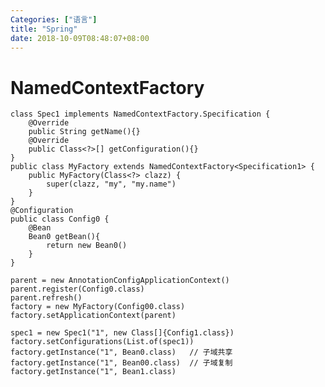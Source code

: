 ```yaml
---
Categories: ["语言"]
title: "Spring"
date: 2018-10-09T08:48:07+08:00
---
```


# NamedContextFactory
    class Spec1 implements NamedContextFactory.Specification {
        @Override
        public String getName(){}
        @Override
        public Class<?>[] getConfiguration(){}
    }
    public class MyFactory extends NamedContextFactory<Specification1> {
        public MyFactory(Class<?> clazz) {
            super(clazz, "my", "my.name")
        }
    }
    @Configuration
    public class Config0 {
        @Bean
        Bean0 getBean(){
            return new Bean0()
        }
    }
    
    parent = new AnnotationConfigApplicationContext()
    parent.register(Config0.class)
    parent.refresh()
    factory = new MyFactory(Config00.class)
    factory.setApplicationContext(parent) 

    spec1 = new Spec1("1", new Class[]{Config1.class})
    factory.setConfigurations(List.of(spec1))
    factory.getInstance("1", Bean0.class)   // 子域共享
    factory.getInstance("1", Bean00.class)  // 子域复制
    factory.getInstance("1", Bean1.class)